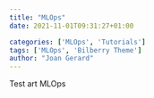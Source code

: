```yaml
---
title: "MLOps"
date: 2021-11-01T09:31:27+01:00

categories: ['MLOps', 'Tutorials']
tags: ['MLOps', 'Bilberry Theme']
author: "Joan Gerard"
---
```

Test art MLOps
